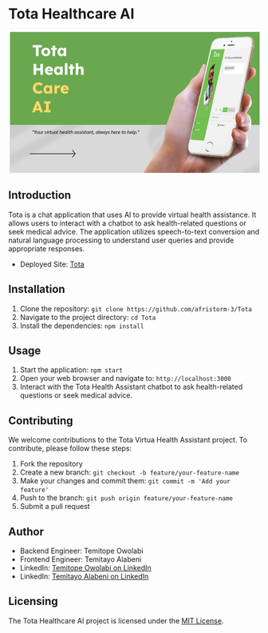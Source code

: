 # Tota Healthcare AI

![Cover image](image/tota.png "Cover image")

## Introduction
Tota  is a chat application that uses AI to provide virtual health assistance. It allows users to interact with a chatbot to ask health-related questions or seek medical advice. The application utilizes speech-to-text conversion and natural language processing to understand user queries and provide appropriate responses.

- Deployed Site: [Tota](https://tota.afristorm3.tech)



## Installation
1. Clone the repository: `git clone https://github.com/afristorm-3/Tota`
2. Navigate to the project directory: `cd Tota`
3. Install the dependencies: `npm install`

## Usage
1. Start the application: `npm start`
2. Open your web browser and navigate to: `http://localhost:3000`
3. Interact with the Tota  Health Assistant chatbot to ask health-related questions or seek medical advice.

## Contributing
We welcome contributions to the Tota Virtua Health Assistant project. To contribute, please follow these steps:

1. Fork the repository
2. Create a new branch: `git checkout -b feature/your-feature-name`
3. Make your changes and commit them: `git commit -m 'Add your feature'`
4. Push to the branch: `git push origin feature/your-feature-name`
5. Submit a pull request

## Author
- Backend Engineer: Temitope Owolabi 
- Frontend Engineer: Temitayo Alabeni
- LinkedIn: [Temitope Owolabi on LinkedIn](https://www.linkedin.com/in/temitopeowolabi/)
- LinkedIn: [Temitayo Alabeni on LinkedIn](https://www.linkedin.com/in/alabenitemitayo/)

## Licensing
The Tota Healthcare AI project is licensed under the [MIT License](LICENSE).

